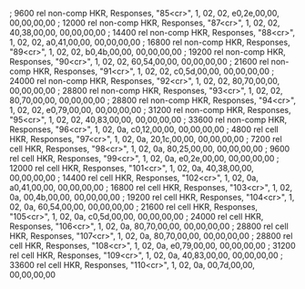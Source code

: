    ;   9 6 0 0   r e l   n o n - c o m p  
 H K R ,   R e s p o n s e s ,   " 8 5 < c r > " ,   1 ,   0 2 ,   0 2 ,   e 0 , 2 e , 0 0 , 0 0 ,   0 0 , 0 0 , 0 0 , 0 0       ;   1 2 0 0 0   r e l   n o n - c o m p  
 H K R ,   R e s p o n s e s ,   " 8 7 < c r > " ,   1 ,   0 2 ,   0 2 ,   4 0 , 3 8 , 0 0 , 0 0 ,   0 0 , 0 0 , 0 0 , 0 0       ;   1 4 4 0 0   r e l   n o n - c o m p  
 H K R ,   R e s p o n s e s ,   " 8 8 < c r > " ,   1 ,   0 2 ,   0 2 ,   a 0 , 4 1 , 0 0 , 0 0 ,   0 0 , 0 0 , 0 0 , 0 0       ;   1 6 8 0 0   r e l   n o n - c o m p  
 H K R ,   R e s p o n s e s ,   " 8 9 < c r > " ,   1 ,   0 2 ,   0 2 ,   b 0 , 4 b , 0 0 , 0 0 ,   0 0 , 0 0 , 0 0 , 0 0       ;   1 9 2 0 0   r e l   n o n - c o m p  
 H K R ,   R e s p o n s e s ,   " 9 0 < c r > " ,   1 ,   0 2 ,   0 2 ,   6 0 , 5 4 , 0 0 , 0 0 ,   0 0 , 0 0 , 0 0 , 0 0       ;   2 1 6 0 0   r e l   n o n - c o m p  
 H K R ,   R e s p o n s e s ,   " 9 1 < c r > " ,   1 ,   0 2 ,   0 2 ,   c 0 , 5 d , 0 0 , 0 0 ,   0 0 , 0 0 , 0 0 , 0 0       ;   2 4 0 0 0   r e l   n o n - c o m p  
 H K R ,   R e s p o n s e s ,   " 9 2 < c r > " ,   1 ,   0 2 ,   0 2 ,   8 0 , 7 0 , 0 0 , 0 0 ,   0 0 , 0 0 , 0 0 , 0 0       ;   2 8 8 0 0   r e l   n o n - c o m p  
 H K R ,   R e s p o n s e s ,   " 9 3 < c r > " ,   1 ,   0 2 ,   0 2 ,   8 0 , 7 0 , 0 0 , 0 0 ,   0 0 , 0 0 , 0 0 , 0 0       ;   2 8 8 0 0   r e l   n o n - c o m p  
 H K R ,   R e s p o n s e s ,   " 9 4 < c r > " ,   1 ,   0 2 ,   0 2 ,   e 0 , 7 9 , 0 0 , 0 0 ,   0 0 , 0 0 , 0 0 , 0 0       ;   3 1 2 0 0   r e l   n o n - c o m p  
 H K R ,   R e s p o n s e s ,   " 9 5 < c r > " ,   1 ,   0 2 ,   0 2 ,   4 0 , 8 3 , 0 0 , 0 0 ,   0 0 , 0 0 , 0 0 , 0 0       ;   3 3 6 0 0   r e l   n o n - c o m p  
 H K R ,   R e s p o n s e s ,   " 9 6 < c r > " ,   1 ,   0 2 ,   0 a ,   c 0 , 1 2 , 0 0 , 0 0 ,   0 0 , 0 0 , 0 0 , 0 0       ;   4 8 0 0   r e l   c e l l  
 H K R ,   R e s p o n s e s ,   " 9 7 < c r > " ,   1 ,   0 2 ,   0 a ,   2 0 , 1 c , 0 0 , 0 0 ,   0 0 , 0 0 , 0 0 , 0 0       ;   7 2 0 0   r e l   c e l l  
 H K R ,   R e s p o n s e s ,   " 9 8 < c r > " ,   1 ,   0 2 ,   0 a ,   8 0 , 2 5 , 0 0 , 0 0 ,   0 0 , 0 0 , 0 0 , 0 0       ;   9 6 0 0   r e l   c e l l  
 H K R ,   R e s p o n s e s ,   " 9 9 < c r > " ,   1 ,   0 2 ,   0 a ,   e 0 , 2 e , 0 0 , 0 0 ,   0 0 , 0 0 , 0 0 , 0 0       ;   1 2 0 0 0   r e l   c e l l  
 H K R ,   R e s p o n s e s ,   " 1 0 1 < c r > " ,   1 ,   0 2 ,   0 a ,   4 0 , 3 8 , 0 0 , 0 0 ,   0 0 , 0 0 , 0 0 , 0 0     ;   1 4 4 0 0   r e l   c e l l  
 H K R ,   R e s p o n s e s ,   " 1 0 2 < c r > " ,   1 ,   0 2 ,   0 a ,   a 0 , 4 1 , 0 0 , 0 0 ,   0 0 , 0 0 , 0 0 , 0 0     ;   1 6 8 0 0   r e l   c e l l  
 H K R ,   R e s p o n s e s ,   " 1 0 3 < c r > " ,   1 ,   0 2 ,   0 a ,   0 0 , 4 b , 0 0 , 0 0 ,   0 0 , 0 0 , 0 0 , 0 0     ;   1 9 2 0 0   r e l   c e l l  
 H K R ,   R e s p o n s e s ,   " 1 0 4 < c r > " ,   1 ,   0 2 ,   0 a ,   6 0 , 5 4 , 0 0 , 0 0 ,   0 0 , 0 0 , 0 0 , 0 0     ;   2 1 6 0 0   r e l   c e l l  
 H K R ,   R e s p o n s e s ,   " 1 0 5 < c r > " ,   1 ,   0 2 ,   0 a ,   c 0 , 5 d , 0 0 , 0 0 ,   0 0 , 0 0 , 0 0 , 0 0     ;   2 4 0 0 0   r e l   c e l l  
 H K R ,   R e s p o n s e s ,   " 1 0 6 < c r > " ,   1 ,   0 2 ,   0 a ,   8 0 , 7 0 , 0 0 , 0 0 ,   0 0 , 0 0 , 0 0 , 0 0     ;   2 8 8 0 0   r e l   c e l l  
 H K R ,   R e s p o n s e s ,   " 1 0 7 < c r > " ,   1 ,   0 2 ,   0 a ,   8 0 , 7 0 , 0 0 , 0 0 ,   0 0 , 0 0 , 0 0 , 0 0     ;   2 8 8 0 0   r e l   c e l l  
 H K R ,   R e s p o n s e s ,   " 1 0 8 < c r > " ,   1 ,   0 2 ,   0 a ,   e 0 , 7 9 , 0 0 , 0 0 ,   0 0 , 0 0 , 0 0 , 0 0     ;   3 1 2 0 0   r e l   c e l l  
 H K R ,   R e s p o n s e s ,   " 1 0 9 < c r > " ,   1 ,   0 2 ,   0 a ,   4 0 , 8 3 , 0 0 , 0 0 ,   0 0 , 0 0 , 0 0 , 0 0     ;   3 3 6 0 0   r e l   c e l l  
  
 H K R ,   R e s p o n s e s ,   " 1 1 0 < c r > " ,   1 ,   0 2 ,   0 a ,   0 0 , 7 d , 0 0 , 0 0 ,   0 0 , 0 0 , 0 0 , 0 0    